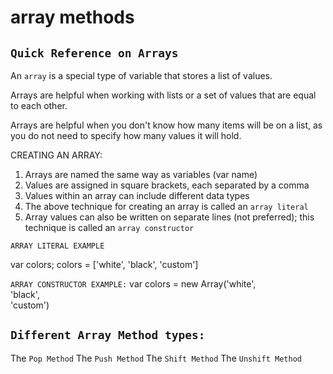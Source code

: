 #    array methods
## `Quick Reference on Arrays`
An `array` is a special type of variable that stores a list of values.

Arrays are helpful when working with lists or a set of values that are equal
to each other.

Arrays are helpful when you don't know how many items will be on a list, as
you do not need to specify how many values it will hold.

CREATING AN ARRAY:
1. Arrays are named the same way as variables (var name)
2. Values are assigned in square brackets, each separated by a comma
3. Values within an array can include different data types
4. The above technique for creating an array is called an `array literal`
5. Array values can also be written on separate lines (not preferred); this
   technique is called an `array constructor`

`ARRAY LITERAL EXAMPLE`

var colors;
colors = ['white', 'black', 'custom']

`ARRAY CONSTRUCTOR EXAMPLE:`
var colors = new Array('white', \
                       'black', \
                       'custom') 
                        
                       
## `Different Array Method types:`

The `Pop Method`
The `Push Method`
The `Shift Method`
The `Unshift Method`
